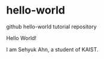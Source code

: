 # hello-world
github hello-world tutorial repository

Hello World!

I am Sehyuk Ahn, a student of KAIST.
